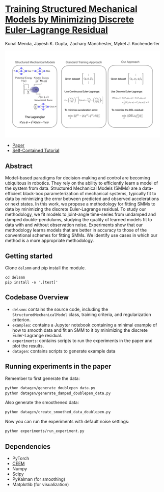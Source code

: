 [Training Structured Mechanical Models by Minimizing Discrete Euler-Lagrange Residual](https://arxiv.org/abs/2105.01811) 
=======
Kunal Menda, Jayesh K. Gupta, Zachary Manchester, Mykel J. Kochenderfer

![overall-idea.png](figs/DELSMMOverview.png)

* [Paper](https://arxiv.org/abs/2105.01811)
* [Self-Contained Tutorial](examples/DoublePendulumExample.ipynb)

## Abstract
Model-based paradigms for decision-making and control are becoming ubiquitous in robotics. They rely on the ability to efficiently learn a model of the system from data. Structured Mechanical Models (SMMs) are a data-efficient black-box parameterization of mechanical systems, typically fit to data by minimizing the error between predicted and observed accelerations or next states. In this work, we propose a methodology for fitting SMMs to data by minimizing the discrete Euler-Lagrange residual. To study our methodology, we fit models to joint-angle time-series from undamped and damped double-pendulums, studying the quality of learned models fit to data with and without observation noise. Experiments show that our methodology learns models that are better in accuracy to those of the conventional schemes for fitting SMMs. We identify use cases in which our method is a more appropriate methodology.

## Getting started
Clone `delsmm` and pip install the module.
```
cd delsmm
pip install -e '.[test]'
```

## Codebase Overview
- `delsmm`: contains the source code, including the `StructuredMechanicalModel` class, training criteria, and regularization criterion.
- `examples`: contains a Jupyter notebook containing a minimal example of how to smooth data and fit an SMM to it by minimizing the discrete Euler-Lagrange residual.
- `experiments`: contains scripts to run the experiments in the paper and plot the results.
- `datagen`: contains scripts to generate example data

## Running experiments in the paper

Remember to first generate the data:
```bash
python datagen/generate_doublepen_data.py
python datagen/generate_damped_doublepen_data.py
```

Also generate the smoothened data:
```bash
python datagen/create_smoothed_data_doublepen.py
```

Now you can run the experiments with default noise settings:

```bash
python experiments/run_experiment.py
```

## Dependencies
- PyTorch
- [CEEM](https://github.com/sisl/CEEM)
- Numpy
- Scipy
- PyKalman (for smoothing)
- Matplotlib (for visualization)
